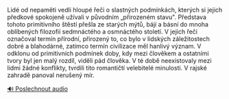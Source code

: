 
Lidé od nepaměti vedli hloupé řeči o slastných podmínkách, kterých si jejich předkové spokojeně užívali v původním „přirozeném stavu". Představa tohoto primitivního štěstí přešla ze starých mýtů, bájí a básní do mnoha oblíbených filozofií sedmnáctého a osmnáctého století. V jejich řeči označoval termín přírodní, přirozený to, co bylo v lidských záležitostech dobré a blahodárné, zatímco termín civilizace měl hanlivý význam. V odklonu od primitivních podmínek doby, kdy mezi člověkem a ostatními tvory byl jen malý rozdíl, viděli pád člověka. V té době neexistovaly mezi lidmi žádné konflikty, tvrdili tito romantičtí velebitelé minulosti. V rajské zahradě panoval nerušený mír.

[🔊 Poslechnout audio](/data/7-paragraphs/audio/chapter_133/para_005-Lid-od-nepamti-vedli-hloup-ei-o-slastnch-pod.mp3)
